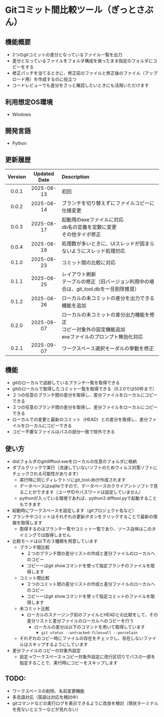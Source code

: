 # Gitコミット間比較ツール（ぎっとさぶん）

## 機能概要

- 2つのgitコミットの差分となっているファイル一覧を出力
- 差分となっているファイルをフォルダ構成を保ったまま指定のフォルダにコピーをする
- 修正パッチを当てるときに、修正前のファイルと修正後のファイル（アップロード用）を作成するのに役立つ
- コードレビューでも差分をさっと確認したいときにも活用いただけます

## 利用想定OS環境

- Windows

## 開発言語

- Python

## 更新履歴

| Version | Updated Date | Description                                                                                                 |
| :-----: | :----------: | :---------------------------------------------------------------------------------------------------------- |
|  0.0.1  |  2025-08-13  | 初回                                                                                                        |
|  0.0.2  |  2025-08-14  | ブランチを切り替えずにファイルコピーに仕様変更                                                              |
|  0.0.3  |  2025-08-17  | 起動用のexeファイルに対応<br>db名の定義を定数に変更<br>その他タイポ修正                                     |
|  0.0.4  |  2025-08-19  | 処理数が多いときに、UIスレッドが固まらないようにスレッド処理対応                                            |
|  0.1.0  |  2025-08-23  | コミット間の比較に対応                                                                                      |
|  0.1.1  |  2025-08-25  | レイアウト刷新<br>テーブルの修正（旧バージョン利用中の場合は、git_tool.dbを一旦削除推奨）                   |
|  0.1.2  |  2025-08-26  | ローカルの未コミットの差分を出力できる機能を追加                                                            |
|  0.2.0  |  2025-09-07  | ローカルの未コミットの差分出力機能を修正<br>コピー対象外の設定機能追加<br>exeファイルのプロンプト無効化対応 |
|  0.2.1  |  2025-09-07  | ワークスペース選択モーダルの挙動を修正                                                                      |

## 機能

- gitのローカルで追跡しているブランチ一覧を取得できる
- gitのローカルで取得したコミット一覧を取得できる（0.2.0では50件まで）
- ２つの任意のブランチ間の差分を取得し、差分ファイルをローカルにコピーできる
- ２つの任意のブランチ間の差分を取得し、差分ファイルをローカルにコピーできる
- ローカルでの変更と最新のコミット（HEAD）との差分を取得し、差分ファイルをローカルにコピーできる
- コピー不要なファイルはパスの部分一致で除外できる

## 使い方

- distフォルダのgitdifftool.exeをローカルの任意のフォルダに格納
- ダブルクリックで実行（流通していないソフトのためウィルス対策ソフトにチェックされる可能性があります）
  - 実行時に同じディレクトリにgit_tool.dbが作成されます
  - データベースはsqliteですので、データベースのクライアントソフトで見ることができます（ユーザIDやパスワードは設定していません）
  - pythonが入っている環境であれば、python3 difftool.pyで起動することもできます
- 起動時にワークスペースを設定します（gitプロジェクト名など）
- ブランチやコミットはそれぞれの更新ボタンをクリックすることで最新の情報を取得します
  - 取得するのはブランチ一覧やコミット一覧であり、ソース自体はこのタイミングでは取得しません
- 比較モードは以下の３種類を用意しています
  - ブランチ間比較
    - ２つのブランチ間の差分リストの作成と差分ファイルのローカルへのコピー
    - コピーーはgit showコマンドを使って指定ブランチのファイルを取得します
  - コミット間比較
    - ２つのコミット間の差分リストの作成と差分ファイルのローカルへのコピー
    - コピーーはgit showコマンドを使って指定コミットのファイルを取得します
  - 未コミット比較
    - ローカルのステージング前のファイルとHEADとの比較をして、その差分リストと差分ファイルのローカルへのコピーを行う
      - ローカルの差分は以下のコマンドを用いて取得しています
        - `git status --untracked-files=all --porcelain`
  - それぞれのコピー時にファイルの存在をチェックし、存在しないファイルはスキップするようにしています
- 差分ファイルのコピーの対象外設定
  - 設定→ワークスペース→コピー対象外設定に改行区切りでパスの一部を指定することで、実行時にコピーをスキップします

## TODO:

- ワークスペースの削除、名前変更機能
- 多言語対応（英語は対応を検討中）
- gitコマンドなどの実行ログを表示できるように改良を検討（現状ターミナルを見ないとエラーなどが見れない）
